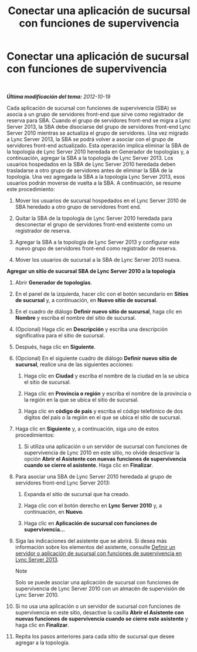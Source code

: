 ﻿---
title: Conectar una aplicación de sucursal con funciones de supervivencia
TOCTitle: Conectar una aplicación de sucursal con funciones de supervivencia
ms:assetid: fe3167e2-d1b1-4cd4-bf30-262e0e7d14e8
ms:mtpsurl: https://technet.microsoft.com/es-es/library/JJ721948(v=OCS.15)
ms:contentKeyID: 49889832
ms.date: 01/07/2017
mtps_version: v=OCS.15
ms.translationtype: HT
---

# Conectar una aplicación de sucursal con funciones de supervivencia

 

_**Última modificación del tema:** 2012-10-19_

Cada aplicación de sucursal con funciones de supervivencia (SBA) se asocia a un grupo de servidores front-end que sirve como registrador de reserva para SBA. Cuando el grupo de servidores front-end se migra a Lync Server 2013, la SBA debe disociarse del grupo de servidores front-end Lync Server 2010 mientras se actualiza el grupo de servidores. Una vez migrado a Lync Server 2013, la SBA se podrá volver a asociar con el grupo de servidores front-end actualizado. Esta operación implica eliminar la SBA de la topología de Lync Server 2010 heredada en Generador de topologías y, a continuación, agregar la SBA a la topología de Lync Server 2013. Los usuarios hospedados en la SBA de Lync Server 2010 heredada deben trasladarse a otro grupo de servidores antes de eliminar la SBA de la topología. Una vez agregada la SBA a la topología Lync Server 2013, esos usuarios podrán moverse de vuelta a la SBA. A continuación, se resume este procedimiento:

1.  Mover los usuarios de sucursal hospedados en el Lync Server 2010 de SBA heredado a otro grupo de servidores front end.

2.  Quitar la SBA de la topología de Lync Server 2010 heredada para desconectar el grupo de servidores front-end existente como un registrador de reserva.

3.  Agregar la SBA a la topología de Lync Server 2013 y configurar este nuevo grupo de servidores front-end como registrador de reserva.

4.  Mover los usuarios de sucursal a la SBA de Lync Server 2013 nueva.

**Agregar un sitio de sucursal SBA de Lync Server 2010 a la topología**

1.  Abrir **Generador de topologías**.

2.  En el panel de la izquierda, hacer clic con el botón secundario en **Sitios de sucursal** y, a continuación, en **Nuevo sitio de sucursal**.

3.  En el cuadro de diálogo **Definir nuevo sitio de sucursal**, haga clic en **Nombre** y escriba el nombre del sitio de sucursal.

4.  (Opcional) Haga clic en **Descripción** y escriba una descripción significativa para el sitio de sucursal.

5.  Después, haga clic en **Siguiente**.

6.  (Opcional) En el siguiente cuadro de diálogo **Definir nuevo sitio de sucursal**, realice una de las siguientes acciones:
    
    1.  Haga clic en **Ciudad** y escriba el nombre de la ciudad en la se ubica el sitio de sucursal.
    
    2.  Haga clic en **Provincia o región** y escriba el nombre de la provincia o la región en la que se ubica el sitio de sucursal.
    
    3.  Haga clic en **código de país** y escriba el código telefónico de dos dígitos del país o la región en el que se ubica el sitio de sucursal.

7.  Haga clic en **Siguiente** y, a continuación, siga uno de estos procedimientos:
    
    1.  Si utiliza una aplicación o un servidor de sucursal con funciones de supervivencia de Lync 2010 en este sitio, no olvide desactivar la opción **Abrir el Asistente con nuevas funciones de supervivencia cuando se cierre el asistente**. Haga clic en **Finalizar**.

8.  Para asociar una SBA de Lync Server 2010 heredada al grupo de servidores front-end Lync Server 2013:
    
    1.  Expanda el sitio de sucursal que ha creado.
    
    2.  Haga clic con el botón derecho en **Lync Server 2010** y, a continuación, en **Nuevo**.
    
    3.  Haga clic en **Aplicación de sucursal con funciones de supervivencia…**

9.  Siga las indicaciones del asistente que se abrirá. Si desea más información sobre los elementos del asistente, consulte [Definir un servidor o aplicación de sucursal con funciones de supervivencia en Lync Server 2013](lync-server-2013-define-a-survivable-branch-appliance-or-server.md).
    

    > [!NOTE]
    > Solo se puede asociar una aplicación de sucursal con funciones de supervivencia de Lync Server 2010 con un almacén de supervisión de Lync Server 2010.



10. Si no usa una aplicación o un servidor de sucursal con funciones de supervivencia en este sitio, desactive la casilla **Abrir el Asistente con nuevas funciones de supervivencia cuando se cierre este asistente** y haga clic en **Finalizar**.

11. Repita los pasos anteriores para cada sitio de sucursal que desee agregar a la topología.

